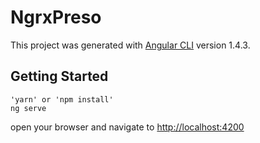# NgrxPreso

This project was generated with [Angular CLI](https://github.com/angular/angular-cli) version 1.4.3.

## Getting Started
```
'yarn' or 'npm install'
ng serve
```
open your browser and navigate to [http://localhost:4200](http://localhost:4200)
